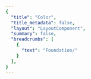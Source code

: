 ```yaml
---
{
  "title": "Color",
  "title_metadata": false,
  "layout": "LayoutComponent",
  "summary": false,
  "breadcrumbs": [
    {
      "text": "Foundation/"
    }
  ],
}
---
```

<cdr-doc-tabs :labels="['Overview', 'Guidelines', 'Resources']">
<template slot="Overview">
<cdr-doc-table-of-contents-shell>
  

Color design tokens store the fundamental color decisions of REI’s visual language:
  - Naming entities to store visual design attributes such as color specifications
  - Replacing hard-coded values such as hex values for color
  - Maintaining a scalable and consistent visual system for UI development
  - Delivering updates to the brand identity with minimal impact to the code
  - Specifying a hierarchical and semantically defined system


## Color Tokens

### Web and Mobile
List of color tokens with descriptions, Cedar Color Options used, and values. Web and mobile color tokens have identical hex values but the naming pattern differs. For example, color token names are:
  - **For Web:** cdr-color-text-primary-lightmode 
  - **For Android:** cdr_color_text_primary_lightmode


#### Background

<table>
  <tbody>
    <tr>
      <td>CSS code</td>
      <td><b>cdr-color-background-lightest</b> <br>Only use for light background color - lightest value </td>
      <td>#ffffff<br>r255  g255  b255</td>
    </tr>
    <tr>
      <td>CSS code</td>
      <td><b>cdr-color-background-lighter</b> <br>Only use for light background color - value is between light and lightest  </td>
      <td>#fafafa<br>r250  g250  b250 </td>
    </tr>
    <tr>
      <td>CSS code</td>
      <td><b>cdr-color-background-light</b> <br>Only use for light background color </td>
      <td>#f7f7f7<br>r247  g247  b247 </td>
    </tr>
    <tr>
      <td>CSS code</td>
      <td><b>cdr-color-background-dark</b> <br>Only use for dark background color  </td>
      <td>#292929<br>r41  g41  b41 </td>
    </tr>
    <tr>
      <td>CSS code</td>
      <td><b>cdr-color-background-darker</b> <br>Only use for dark background color - darkest value  </td>
      <td>#1a1a1a<br>r26  g26  b26 </td>
    </tr>
  </tbody>
</table>

<br>


#### Typography Colors
##### Text or Foreground Colors on Light Backgrounds

<table>
  <tbody>
    <tr>
      <td>CSS code</td>
      <td><b>cdr-color-text-primary-lightmode</b> <br>Primary body text color on a light background  </td>
      <td>#292929 <br>r41  g41  b41 </td>
    </tr>
    <tr>
      <td>CSS code</td>
      <td><b>cdr-color-text-secondary-lightmode </b> <br>Secondary or supplemental text color on a light background </td>
      <td>#616161 <br>r97  g97  b97 </td>
    </tr>
    <tr>
      <td>CSS code</td>
      <td><b>cdr-color-text-link-lightmode </b> <br>Link text color on a light background </td>
      <td>#3278ae <br>r50  g120  b174 </td>
    </tr>
    <tr>
      <td>CSS code</td>
      <td><b>cdr-color-text-disabled-lightmode </b> <br>Disabled text color for interactive UI elements on a light background </td>
      <td>#b8b8b8 <br>r184  g184  b184 </td>
    </tr>
    <tr>
      <td>CSS code</td>
      <td><b>cdr-color-text-error-lightmode </b> <br>Error text color on a light background </td>
      <td>#b5292b <br>r181  g41  b43  </td>
    </tr>
  </tbody>
</table>

<br>


##### Text or Foreground Colors on Dark Backgrounds

<table>
  <tbody>
    <tr>
      <td>CSS code</td>
      <td><b>cdr-color-text-primary-darkmode </b> <br>Primary body text color on a dark background  </td>
      <td>#fafafa <br>r250  g250  b250 </td>
    </tr>
    <tr>
      <td>CSS code</td>
      <td><b>cdr-color-text-secondary-darkmode </b> <br>Secondary or supplemental text color on a dark background </td>
      <td>#999999 <br>r153  g153  b153 </td>
    </tr>
    <tr>
      <td>CSS code</td>
      <td><b>cdr-color-text-link-darkmode </b> <br>Link text color on a dark background  </td>
      <td>#5197cd <br>r81  g151  b205 </td>
    </tr>
    <tr>
      <td>CSS code</td>
      <td><b>cdr-color-text-disabled-darkmode </b> <br>Disabled text color for interactive UI elements on a dark background </td>
      <td>#616161 <br>r97  g97  b97 </td>
    </tr>
    <tr>
      <td>CSS code</td>
      <td><b>cdr-color-text-error-darkmode </b> <br>Error text color on a dark background   </td>
      <td>#e86868 <br>r232  g104  b104 </td>
    </tr>
  </tbody>
</table>

<br>


#### Forms Colors
##### Text and Backgrounds for Forms on Light Backgrounds

<table>
  <tbody>
    <tr>
      <td>CSS code</td>
      <td><b>cdr-color-text-form-label-lightmode </b> <br>Label text color for forms on a light background. Can also be used for input entry text  </td>
      <td>#292929 <br>r41  g41  b41 </td>
    </tr>
    <tr>
      <td>CSS code</td>
      <td><b>cdr-color-text-form-placeholder-lightmode </b> <br>Placeholder text color for forms on a light background </td>
      <td>#616161 <br>r97  g97  b97 </td>
    </tr>
    <tr>
      <td>CSS code</td>
      <td><b>cdr-color-text-form-disabled-lightmode </b> <br>Disabled text color for forms on a light background </td>
      <td>#b8b8b8 <br>r184  g184  b184 </td>
    </tr>
    <tr>
      <td>CSS code</td>
      <td><b>cdr-color-background-form-lightmode </b> <br>Light background color for forms </td>
      <td>#ffffff <br>r255  g255  b255 </td>
    </tr>
    <tr>
      <td>CSS code</td>
      <td><b>cdr-color-background-form-input-lightmode </b> <br>Light background color for input control </td>
      <td>#ffffff <br>r255  g255  b255 </td>
    </tr>
  </tbody>
</table>

<br>


##### Text and Backgrounds for Forms on Dark Backgrounds

<table>
  <tbody>
    <tr>
      <td>CSS code</td>
      <td><b>cdr-color-text-form-label-darkmode </b> <br>Label text color for forms on a dark background. Can also be used for input entry text </td>
      <td>#fafafa <br>r250  g250  b250 </td>
    </tr>
    <tr>
      <td>CSS code</td>
      <td><b>cdr-color-text-form-placeholder-darkmode </b> <br>Placeholder text color for forms on a dark background </td>
      <td>#999999 <br>r153  g153  b153 </td>
    </tr>
    <tr>
      <td>CSS code</td>
      <td><b>cdr-color-text-form-disabled-darkmode </b> <br>Disabled text color for forms on a dark background </td>
      <td>#616161 <br>r97  g97  b97 </td>
    </tr>
    <tr>
      <td>CSS code</td>
      <td><b>cdr-color-background-form-darkmode </b> <br>Dark background color for forms </td>
      <td>#292929 <br>r41  g41  b41 </td>
    </tr>
    <tr>
      <td>CSS code</td>
      <td><b>cdr-color-background-form-input-darkmode </b> <br>Dark background color for input control </td>
      <td>#292929<br>r41  g41  b41</td>
    </tr>
  </tbody>
</table>

<br>


#### Border Colors
##### For Light Backgrounds

<table>
  <tbody>
    <tr>
      <td>CSS code</td>
      <td><b>cdr-color-border-primary-lightmode </b> <br>Primary border color for light background </td>
      <td>#616161 <br>r97  g97  b97 </td>
    </tr>
    <tr>
      <td>CSS code</td>
      <td><b>cdr-color-border-secondary-lightmode </b> <br>Secondary border color for light background </td>
      <td>#b8b8b8 <br>r184  g184  b184 </td>
    </tr>
    <tr>
      <td>CSS code</td>
      <td><b>cdr-color-border-disabled-lightmode </b> <br>Border color for disabled state for light background </td>
      <td>#dadada <br>r218  g218  b218 </td>
    </tr>
    <tr>
      <td>CSS code</td>
      <td><b>cdr-color-border-error-lightmode </b> <br>Border color for error validation state for light background </td>
      <td>#e86868 <br>r232  g104  b104  </td>
    </tr>
    <tr>
      <td>CSS code</td>
      <td><b>cdr-color-border-selected-lightmode </b>  </td>
      <td>#2b6692 <br>r43  g102  b146  </td>
    </tr>
  </tbody>
</table>

<br>


##### For Dark Backgrounds

<table>
  <tbody>
    <tr>
      <td>CSS code</td>
      <td><b>cdr-color-border-secondary-darkmode </b> <br>Secondary border color for dark background </td>
      <td>#999999 <br>r153  g153  b153 </td>
    </tr>
  </tbody>
</table>

<br>

</cdr-doc-table-of-contents-shell>
</template>




<template slot="Guidelines">
<cdr-doc-table-of-contents-shell>

Cedar offers a range of colors designed to be accessed, understood, and used by all people regardless of their age, background, or ability. We meet or exceed color contrast [WCAG AA accessibility standards](https://www.w3.org/WAI/standards-guidelines/wcag/).

## Examples
<do-dont :examples="[
  {
    type: 'do',
    image: 'color-illustrations/color_1_do.png',
    caption: 'use approved background colors to separate content areas'
  },
  {
    type: 'dont',
    image: 'color-illustrations/color_1_dont.png',
    caption: 'use accent colors as backgrounds'
  }
]" />

<br>

<do-dont :examples="[
  {
    type: 'do',
    image: 'color-illustrations/color_2_do.png',
    caption: 'arrange background colors to promote page hierarchy by minimizing shifts in background'
  },
  {
    type: 'dont',
    image: 'color-illustrations/color_2_dont.png',
    caption: 'alternate background colors in visually jarring ways'
  }
]" />

<br>
<hr>
## Accessibility 
Text choices should be paired with their corresponding background color to ensure accessibility. Legend descriptions for WCAG contrast ratios requirements are:
  - **AAA:** 7:1 for normal text and 4.5:1 for large text 
  - **AA:** 4.5:1 for normal text and 3:1 for large text
  - **AA-LG:** Only for large text and graphical objects and user interface components

Note: Large text is defined as 14 point (typically 18.66px) and bold or larger, or 18 point (typically 24px) or larger.

<br>

### For Light Backgrounds
WCAG color contrast ratios for the most commonly used Cedar color tokens for text or foreground colors on recommended light background colors.

#### cdr-color-background-lightest
<table>
  <tbody>
    <tr>
      <td> <cdr-img class="cdr-doc-article-img" :src="$withBase(`/color-illustrations/wcag_rating_bkgnd_lightest_primary_4-3.png`)"/> </td>
      <td>cdr-color-text-primary-lightmode  <br>AAA 14.55:1  </td>
    </tr>
    <tr>
      <td> <cdr-img class="cdr-doc-article-img" :src="$withBase(`/color-illustrations/wcag_rating_bkgnd_lightest_secondary_4-3.png`)"/> </td>
      <td>cdr-color-text-secondary-lightmode <br>AA 6.19:1 </td>
    </tr>
    <tr>
      <td> <cdr-img class="cdr-doc-article-img" :src="$withBase(`/color-illustrations/wcag_rating_bkgnd_lightest_link_4-3.png`)"/> </td>
      <td>cdr-color-text-link-lightmode <br>AA 4.74:1 </td>
    </tr>
    <tr>
      <td> <cdr-img class="cdr-doc-article-img" :src="$withBase(`/color-illustrations/wcag_rating_bkgnd_lightest_error_4-3.png`)"/> </td>
      <td>cdr-color-text-error-lightmode <br>AA 6.33:1 </td>
    </tr>
    <tr>
      <td> <cdr-img class="cdr-doc-article-img" :src="$withBase(`/color-illustrations/wcag_rating_bkgnd_lightest_disabled_4-3.png`)"/> </td>
      <td>cdr-color-text-disabled-lightmode <br>FAIL 1.98:1 </td>
    </tr>
  </tbody>
</table>

<br>

#### cdr-color-background-lighter
<table>
  <tbody>
    <tr>
      <td> <cdr-img class="cdr-doc-article-img" :src="$withBase(`/color-illustrations/wcag_rating_bkgnd_lighter_primary_4-3.png`)"/> </td>
      <td>cdr-color-text-primary-lightmode  <br>AAA 13.94:1   </td>
    </tr>
    <tr>
      <td> <cdr-img class="cdr-doc-article-img" :src="$withBase(`/color-illustrations/wcag_rating_bkgnd_lighter_secondary_4-3.png`)"/> </td>
      <td>cdr-color-text-secondary-lightmode <br>AA 5.93:1   </td>
    </tr>
    <tr>
      <td> <cdr-img class="cdr-doc-article-img" :src="$withBase(`/color-illustrations/wcag_rating_bkgnd_lighter_link_4-3.png`)"/> </td>
      <td>cdr-color-text-link-lightmode <br>AA 4.54:1  </td>
    </tr>
    <tr>
      <td> <cdr-img class="cdr-doc-article-img" :src="$withBase(`/color-illustrations/wcag_rating_bkgnd_lighter_error_4-3.png`)"/> </td>
      <td>cdr-color-text-error-lightmode <br>AA 6.07:1 </td>
    </tr>
    <tr>
      <td> <cdr-img class="cdr-doc-article-img" :src="$withBase(`/color-illustrations/wcag_rating_bkgnd_lighter_disabled_4-3.png`)"/> </td>
      <td>cdr-color-text-disabled-lightmode <br>FAIL 1.90:1 </td>
    </tr>
  </tbody>
</table>

<br>

#### cdr-color-background-light
<table>
  <tbody>
    <tr>
      <td> <cdr-img class="cdr-doc-article-img" :src="$withBase(`/color-illustrations/wcag_rating_bkgnd_light_primary_4-3.png`)"/> </td>
      <td>cdr-color-text-primary-lightmode  <br>AAA 13.58:1  </td>
    </tr>
    <tr>
      <td> <cdr-img class="cdr-doc-article-img" :src="$withBase(`/color-illustrations/wcag_rating_bkgnd_light_secondary_4-3.png`)"/> </td>
      <td>cdr-color-text-secondary-lightmode <br>AA 5.78:1  </td>
    </tr>
    <tr>
      <td> <cdr-img class="cdr-doc-article-img" :src="$withBase(`/color-illustrations/wcag_rating_bkgnd_light_link_4-3.png`)"/> </td>
      <td>cdr-color-text-link-lightmode <br>AA-LG 4.42:1 </td>
    </tr>
    <tr>
      <td> <cdr-img class="cdr-doc-article-img" :src="$withBase(`/color-illustrations/wcag_rating_bkgnd_light_error_4-3.png`)"/> </td>
      <td>cdr-color-text-error-lightmode <br>AA 5.91:1 </td>
    </tr>
    <tr>
      <td> <cdr-img class="cdr-doc-article-img" :src="$withBase(`/color-illustrations/wcag_rating_bkgnd_light_disabled_4-3.png`)"/> </td>
      <td>cdr-color-text-disabled-lightmode <br>FAIL 1.85:1  </td>
    </tr>
  </tbody>
</table> 

<br>


### For Dark Backgrounds
WCAG color contrast ratios for the most commonly used Cedar color tokens for text or foreground colors on recommended dark background colors.

#### cdr-color-background-dark
<table>
  <tbody>
    <tr>
      <td> <cdr-img class="cdr-doc-article-img" :src="$withBase(`/color-illustrations/wcag_rating_bkgnd_dark_primary_4-3.png`)"/> </td>
      <td>cdr-color-text-primary-darkmode  <br>AAA 13.94:1 </td>
    </tr>
    <tr>
      <td> <cdr-img class="cdr-doc-article-img" :src="$withBase(`/color-illustrations/wcag_rating_bkgnd_dark_secondary_4-3.png`)"/> </td>
      <td>cdr-color-text-secondary-darkmode <br>AA 5.11:1 </td>
    </tr>
    <tr>
      <td> <cdr-img class="cdr-doc-article-img" :src="$withBase(`/color-illustrations/wcag_rating_bkgnd_dark_link_4-3.png`)"/> </td>
      <td>cdr-color-text-link-darkmode <br>AA 4.61:1  </td>
    </tr>
    <tr>
      <td> <cdr-img class="cdr-doc-article-img" :src="$withBase(`/color-illustrations/wcag_rating_bkgnd_dark_error_4-3.png`)"/> </td>
      <td>cdr-color-text-error-darkmode <br>AA 4.58:1 </td>
    </tr>
    <tr>
      <td> <cdr-img class="cdr-doc-article-img" :src="$withBase(`/color-illustrations/wcag_rating_bkgnd_dark_disabled_4-3.png`)"/> </td>
      <td>cdr-color-text-disabled-darkmode <br>FAIL 2.35:1  </td>
    </tr>
  </tbody>
</table>

<br>

#### cdr-color-background-darker
<table>
  <tbody>
    <tr>
      <td> <cdr-img class="cdr-doc-article-img" :src="$withBase(`/color-illustrations/wcag_rating_bkgnd_darker_primary_4-3.png`)"/> </td>
      <td>cdr-color-text-primary-darkmode  <br>AAA 16.67:1   </td>
    </tr>
    <tr>
      <td> <cdr-img class="cdr-doc-article-img" :src="$withBase(`/color-illustrations/wcag_rating_bkgnd_darker_secondary_4-3.png`)"/> </td>
      <td>cdr-color-text-secondary-darkmode <br>AA 6.11:1  </td>
    </tr>
    <tr>
      <td> <cdr-img class="cdr-doc-article-img" :src="$withBase(`/color-illustrations/wcag_rating_bkgnd_darker_link_4-3.png`)"/> </td>
      <td>cdr-color-text-link-darkmode <br>AA 5.52:1  </td>
    </tr>
    <tr>
      <td> <cdr-img class="cdr-doc-article-img" :src="$withBase(`/color-illustrations/wcag_rating_bkgnd_darker_error_4-3.png`)"/> </td>
      <td>cdr-color-text-error-darkmode <br>AA 5.48:1  </td>
    </tr>
    <tr>
      <td> <cdr-img class="cdr-doc-article-img" :src="$withBase(`/color-illustrations/wcag_rating_bkgnd_darker_disabled_4-3.png`)"/> </td>
      <td>cdr-color-text-disabled-darkmode <br>FAIL 2.81:1  </td>
    </tr>
  </tbody>
</table>

<br>

</cdr-doc-table-of-contents-shell>
</template>




<template slot="Resources">
<cdr-doc-table-of-contents-shell>

## Color Options
Color options are part of the Cedar base color palette. You will find these colors in use throughout Cedar components and design recommendations. Developer note: Please use the variables in your code instead of hex values, as it ensures that your application will stay current.

### Color Option List

#### Grey Colors
Grey colors support the cohesive use of typography, backgrounds, and borders across the digital ecosystem. 

*TBD - Table for grey colors*

<br>

#### Tan Colors
Tan or brand colors are core to the co-op. They’re often used as backgrounds when an experience calls for a stronger brand impression.

*TBD - Table for tan colors*

<br>

#### Blue Colors
Blue colors are used in a variety of scenarios such as:
  - Prompting user actions 
  - Communicate informational messaging
  - Indicate links within body copy

*TBD - Table for blue colors*

<br>

#### Green Colors
Green colors are used in a variety of scenarios such as providing feedback for successful form submission.

*TBD - Table for green colors*

<br>

#### Red Colors
Red colors are used in a variety of scenarios such as:
  - Announcing sale items 
  - Communicate error messaging

*TBD - Table for red colors*

<br>

#### Yellow Colors
Yellow colors are used in a variety of scenarios such as providing feedback for warning messages.

*TBD - Table for yellow colors*

<br>

<br>

</cdr-doc-table-of-contents-shell>
</template>



  
